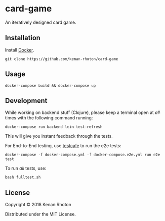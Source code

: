 # card-game

An iteratively designed card game.

## Installation

Install [Docker](https://store.docker.com/search?type=edition&offering=community).

`git clone https://github.com/kenan-rhoton/card-game`

## Usage

`docker-compose build && docker-compose up`

## Development

While working on backend stuff (Clojure), please keep a terminal open at *all* times with the following command running:

`docker-compose run backend lein test-refresh`

This will give you instant feedback through the tests.

For End-to-End testing, use [testcafe](http://devexpress.github.io/testcafe/documentation/test-api/) to run the e2e tests:

`docker-compose -f docker-compose.yml -f docker-compose.e2e.yml run e2e test`

To run *all* tests, use: 

`bash fulltest.sh`

## License

Copyright © 2018 Kenan Rhoton

Distributed under the MIT License.
